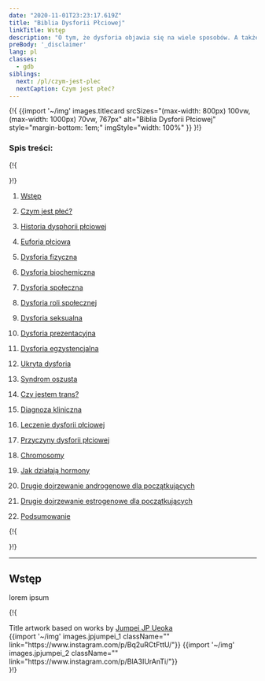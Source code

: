 ```yaml
---
date: "2020-11-01T23:23:17.619Z"
title: "Biblia Dysforii Płciowej"
linkTitle: Wstęp
description: "O tym, że dysforia objawia się na wiele sposobów. A także co to znaczy być trans."
preBody: '_disclaimer'
lang: pl
classes:
  - gdb
siblings:
  next: /pl/czym-jest-plec
  nextCaption: Czym jest płeć?
---
```



{!{
{{import
  '~/img'
  images.titlecard
  srcSizes="(max-width: 800px) 100vw, (max-width: 1000px) 70vw, 767px"
  alt="Biblia Dysforii Płciowej"
  style="margin-bottom: 1em;"
  imgStyle="width: 100%"
}}
}!}

### Spis treści:

{!{ <div class="two-column-list"> }!}

1. [Wstęp](#Wstęp)

2. [Czym jest płeć?](/pl/czym-jest-plec)

3. [Historia dysphorii płciowej](/pl/historia)

4. [Euforia płciowa](/pl/euforia)

5. [Dysforia fizyczna](/pl/dysforia-fizyczna)

6. [Dysforia biochemiczna](/pl/dysforia-biochemiczna)

7. [Dysforia społeczna](/pl/dysforia-spoleczna)

8. [Dysforia roli społecznej](/pl/dysforia-roli-spolecznej)

9. [Dysforia seksualna](/pl/dysforia-seksualna)

10. [Dysforia prezentacyjna](/pl/dysforia-prezentacyjna)

11. [Dysforia egzystencjalna](/pl/dysforia-egzystencjalna)

12. [Ukryta dysforia](/pl/ukryta-dysforia)

13. [Syndrom oszusta](/pl/syndrom-oszusta)

14. [Czy jestem trans?](/pl/czy-jestem-trans)

15. [Diagnoza kliniczna](/pl/diagnoza)

16. [Leczenie dysforii płciowej](/pl/leczenie)

17. [Przyczyny dysforii płciowej](/pl/przyczyny)

18. [Chromosomy](/pl/chromosomy)

19. [Jak działają hormony](/pl/hormony)

20. [Drugie dojrzewanie androgenowe dla początkujących](/pl/drugie-dojrzewanie-T)

21. [Drugie dojrzewanie estrogenowe dla początkujących](/pl/drugie-dojrzewanie-E)

22. [Podsumowanie](/pl/podsumowanie)

{!{ </div> }!}

<hr class="print-break-after print-hidden">

## Wstęp

lorem ipsum

{!{
<div class="gutter flex flex-end print-inline print-span2 print-center">
<span>Title artwork based on works by <a href="https://www.instagram.com/jp_means_jumpei/">Jumpei JP Ueoka</a></span>
<div class="grid-row" style="grid-template-columns: 1fr 1fr">
{{import '~/img' images.jpjumpei_1 className="" link="https://www.instagram.com/p/Bq2uRCtFttU/"}}
{{import '~/img' images.jpjumpei_2 className="" link="https://www.instagram.com/p/BlA3IUrAnTi/"}}
</div>
</div>
}!}
